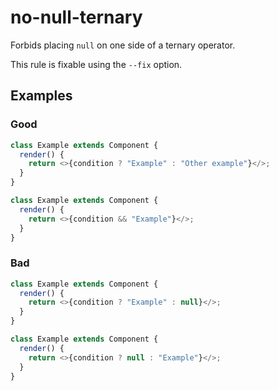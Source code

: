 # no-null-ternary

Forbids placing `null` on one side of a ternary operator.

This rule is fixable using the `--fix` option.

## Examples

### Good

```js
class Example extends Component {
  render() {
    return <>{condition ? "Example" : "Other example"}</>;
  }
}
```

```js
class Example extends Component {
  render() {
    return <>{condition && "Example"}</>;
  }
}
```

### Bad

```js
class Example extends Component {
  render() {
    return <>{condition ? "Example" : null}</>;
  }
}
```

```js
class Example extends Component {
  render() {
    return <>{condition ? null : "Example"}</>;
  }
}
```
